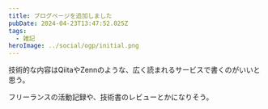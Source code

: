 ```yaml
---
title: ブログページを追加しました
pubDate: 2024-04-23T13:47:52.025Z
tags:
  - 雑記
heroImage: ../social/ogp/initial.png
---
```


技術的な内容はQiitaやZennのような、広く読まれるサービスで書くのがいいと思う。

フリーランスの活動記録や、技術書のレビューとかになりそう。
